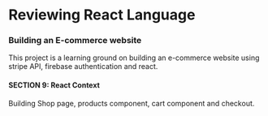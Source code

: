 # Reviewing React Language

### Building an E-commerce website

This project is a learning ground on building an e-commerce website using stripe API, firebase authentication and react.


#### SECTION 9: React Context

Building Shop page, products component, cart component and checkout.